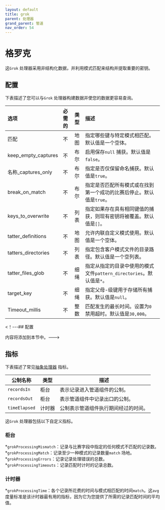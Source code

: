 ```yaml
---
layout: default
title: grok
parent: 处理器
grand_parent: 管道
nav_order: 54
---
```


# 格罗克


这`Grok` 处理器采用非结构化数据，并利用模式匹配来结构并提取重要的密钥。

## 配置

下表描述了您可以与`Grok` 处理器构建数据并使您的数据更容易查询。

选项| 必需的| 类型| 描述
:--- | :--- | :--- | :---
匹配| 不| 地图| 指定哪些键与特定模式相匹配。默认值是一个空体。
keep_empty_captures| 不| 布尔| 启用保存`null` 捕获。默认值是`false`。
名称_captures_only| 不| 布尔| 指定是否仅保留命名捕获。默认值是`true`。
break_on_match| 不| 布尔| 指定是否匹配所有模式或在找到第一个成功的比赛后停止。默认值是`true`。
keys_to_overwrite| 不| 列表| 指定如果存在具有相同键值的捕获，则现有密钥将被覆盖。默认值是`[]`。
tatter_definitions| 不| 地图| 允许内联自定义模式使用。默认值是一个空体。
tatters_directories| 不| 列表| 指定包含客户模式文件的目录路径。默认值是一个空列表。
tatter_files_glob| 不| 细绳| 指定从指定的目录中使用的模式文件`pattern_directories`。默认值是`*`。
target_key| 不| 细绳| 指定父母-级键用于存储所有捕获。默认值是`null`。
Timeout_millis| 不| 整数| 匹配发生的最长时间。设置为`0` 禁用超时。默认值是`30,000`。

<！---## 配置

内容将添加到本节中。--->

## 指标

下表描述了常见[抽象处理器](https://github.com/opensearch-project/data-prepper/blob/main/data-prepper-api/src/main/java/org/opensearch/dataprepper/model/processor/AbstractProcessor.java) 指标。

| 公制名称| 类型| 描述|
| ------------- | ---- | -----------|
| `recordsIn` | 柜台| 表示记录进入管道组件的公制。|
| `recordsOut` | 柜台| 表示管道组件中记录出口的公制。|
| `timeElapsed` | 计时器| 公制表示管道组件执行期间经过的时间。|

这`Grok` 处理器包括以下自定义指标。

### 柜台

*`grokProcessingMismatch`：记录与比赛字段中指定的任何模式不匹配的记录数。
*`grokProcessingMatch`：记录至少一种模式的记录数量`match` 场地。
*`grokProcessingErrors`：记录记录处理错误的总数。
*`grokProcessingTimeouts`：记录匹配时计时的记录总数。

### 计时器

*`grokProcessingTime`：各个记录所花费的时间与模式相匹配的时间`match`。这`avg` 度量标准是该计时器最有用的指标，因为它为您提供了所需的记录匹配时间的平均值。

